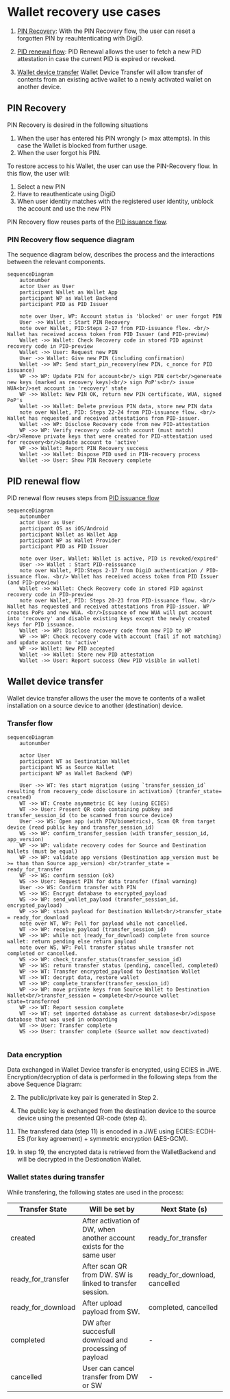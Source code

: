 # Wallet recovery use cases

1. [PIN Recovery](#pin-recovery): 
With the PIN Recovery flow, the user can reset a forgotten PIN by reauhtenticating with DigiD. 

2. [PID renewal flow](#pid-renewal-flow):
PID Renewal allows the user to fetch a new PID attestation in case the current PID is expired or revoked.

3. [Wallet device transfer](#wallet-device-transfer)
Wallet Device Transfer will allow transfer of contents from an existing active wallet to a newly activated wallet on another device.

## PIN Recovery

PIN Recovery is desired in the following situations
1. When the user has entered his PIN wrongly (> max attempts). In this case the Wallet is blocked from further usage.
2. When the user forgot his PIN. 

To restore access to his Wallet, the user can use the PIN-Recovery flow. In this flow, the user will:
1. Select a new PIN
2. Have to reauthenticate using DigiD
3. When user identity matches with the registered user identity, unblock the account and use the new PIN

PIN Recovery flow reuses parts of the [PID issuance flow](./issuance-with-openid4vci.md).

### PIN Recovery flow sequence diagram

The sequence diagram below, describes the process and the interactions between the relevant components. 

```{mermaid}
sequenceDiagram
    autonumber
    actor User as User
    participant Wallet as Wallet App
    participant WP as Wallet Backend
    participant PID as PID Issuer
    
    note over User, WP: Account status is 'blocked' or user forgot PIN 
    User ->> Wallet : Start PIN Recovery 
    note over Wallet, PID:Steps 2-17 from PID-issuance flow. <br/> Wallet has received access token from PID Issuer (and PID-preview)
    Wallet ->> Wallet: Check Recovery code in stored PID against recovery code in PID-preview    
    Wallet ->> User: Request new PIN
    User ->> Wallet: Give new PIN (including confirmation)
    Wallet ->> WP: Send start_pin_recovery(new PIN, c_nonce for PID issuance)
    WP ->> WP: Update PIN for account<br/> sign PIN cert<br/>genereate new keys (marked as recovery keys)<br/> sign PoP's<br/> issue WUA<br/>set account in 'recovery' state
    WP ->> Wallet: New PIN OK, return new PIN certificate, WUA, signed PoP's
    Wallet ->> Wallet: Delete previous PIN data, store new PIN data    
    note over Wallet, PID: Steps 22-24 from PID-issuance flow. <br/> Wallet has requested and received attestations from PID-issuer. 
    Wallet ->> WP: Disclose Recovery code from new PID-attestation
    WP ->> WP: Verify recovery code with account (must match)<br/>Remove private keys that were created for PID-attestation used for recovery<br/>Update account to 'active'
    WP ->> Wallet: Report PIN Recovery success
    Wallet ->> Wallet: Dispose PID used in PIN-recovery process
    Wallet ->> User: Show PIN Recovery complete
```



## PID renewal flow

PID renewal flow reuses steps from [PID issuance flow](./issuance-with-openid4vci.md) 

```{mermaid}
sequenceDiagram
    autonumber
    actor User as User
    participant OS as iOS/Android
    participant Wallet as Wallet App
    participant WP as Wallet Provider
    participant PID as PID Issuer
    
    note over User, Wallet: Wallet is active, PID is revoked/expired' 
    User ->> Wallet : Start PID-reissuance
    note over Wallet, PID:Steps 2-17 from DigiD authentication / PID-issuance flow. <br/> Wallet has received access token from PID Issuer (and PID-preview)
    Wallet ->> Wallet: Check Recovery code in stored PID against recovery code in PID-preview    
    note over Wallet, PID: Steps 20-23 from PID-issuance flow. <br/> Wallet has requested and received attestations from PID-issuer. WP creates PoPs and new WUA. <br/>Issuance of new WUA will put account into 'recovery' and disable existing keys except the newly created keys for PID issuance.
    Wallet ->> WP: Disclose recovery code from new PID to WP
    WP ->> WP: Check recovery code with account (fail if not matching) and update account to 'active'
    WP ->> Wallet: New PID accepted
    Wallet ->> Wallet: Store new PID attestation
    Wallet ->> User: Report success (New PID visible in wallet)
```


## Wallet device transfer 

Wallet device transfer allows the user the move te contents of a wallet installation on a source device to another (destination) device.

### Transfer flow
```{mermaid}
sequenceDiagram
    autonumber

    actor User
    participant WT as Destination Wallet
    participant WS as Source Wallet
    participant WP as Wallet Backend (WP)

    User ->> WT: Yes start migration (using `transfer_session_id` resulting from recovery_code disclosure in activation) (tranfer_state= created)
    WT ->> WT: Create asymmetric EC key (using ECIES)
    WT ->> User: Present QR code containing pubkey and transfer_session_id (to be scanned from source device)
    User ->> WS: Open app (with PIN/biometrics), Scan QR from target device (read public key and transfer_session_id)
    WS ->> WP: confirm_transfer_session (with transfer_session_id, app_version)
    WP ->> WP: validate recovery codes for Source and Destination Wallets (must be equal)
    WP ->> WP: validate app versions (Destination app_version must be >= than than Source app_version) <br/>tranfer_state = ready_for_transfer
    WP ->> WS: confirm session (ok)
    WS ->> User: Request PIN for data transfer (final warning)
    User ->> WS: Confirm transfer with PIN
    WS ->> WS: Encrypt database to encrypted_payload
    WS ->> WP: send_wallet_payload (transfer_session_id, encrypted_payload)
    WP ->> WP: stash payload for Destination Wallet<br/>transfer_state = ready_for_download
    note over WT, WP: Poll for payload while not cancelled.
    WT ->> WP: receive_payload (transfer_session_id)
    WP ->> WP: while not (ready_for_download) complete from source wallet: return pending else return payload
    note over WS, WP: Poll transfer status while transfer not completed or cancelled.
    WS ->> WP: check_transfer_status(transfer_session_id)  
    WP ->> WS: return transfer status (pending, cancelled, completed)  
    WP ->> WT: Transfer encrypted_payload to Destination Wallet
    WT ->> WT: decrypt data, restore wallet
    WT ->> WP: complete_transfer(transfer_session_id) 
    WP ->> WP: move private keys from Source Wallet to Destination Wallet<br/>transfer_session = complete<br/>source wallet state=transferred
    WP ->> WT: Report session complete
    WT ->> WT: set imported database as current database<br/>dispose database that was used in onboarding
    WT ->> User: Transfer complete
    WS ->> User: transfer complete (Source wallet now deactivated)
   
```
### Data encryption

Data exchanged in Wallet Device transfer is encrypted, using ECIES in JWE. Encryption/decryption of data is performed in the following steps from the above Sequence Diagram:

2) The public/private key pair is generated in Step 2. 

4. The public key is exchanged from the destination device to the source device using the presented QR-code (step 4). 

11) The transfered data (step 11) is encoded in a JWE using ECIES:  ECDH-ES (for key agreement) + symmetric encryption (AES-GCM).

19. In step 19, the encrypted data is retrieved from the WalletBackend and will be decrypted in the Destionation Wallet.

### Wallet states during transfer

While transfering, the following states are used in the process:

| Transfer State             | Will be set by                                                        | Next State (s)                                |
|----------------------------|-----------------------------------------------------------------------|-----------------------------------------------|
| created                    | After activation of DW, when another account exists for the same user | ready_for_transfer
| ready_for_transfer         | After scan QR from DW. SW is linked to transfer session.              | ready_for_download, cancelled 
| ready_for_download         | After upload payload from SW.                                         | completed, cancelled
| completed                  | DW after succesfull download and processing of payload                | -                    
| cancelled                  | User can cancel transfer from DW or SW                                | -


